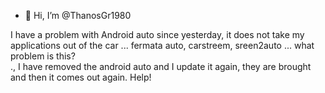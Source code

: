 - 👋 Hi, I’m @ThanosGr1980

I have a problem with Android auto since yesterday, it does not take my applications out of the car ... fermata auto, carstreem, sreen2auto ... what problem is this?  
., I have removed the android auto and I update it again, they are brought and then it comes out again. Help!
